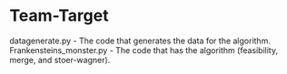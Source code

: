 # Team-Target
datagenerate.py - The code that generates the data for the algorithm. 
Frankensteins_monster.py - The code that has the algorithm (feasibility, merge, 
and stoer-wagner).

